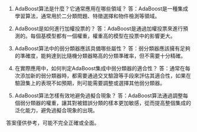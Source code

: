 1. AdaBoost算法是什麼？它通常應用在哪些領域？
答：AdaBoost是一種集成學習算法，通常用於二分類問題、特徵選擇和物件檢測等領域。

2. AdaBoost是如何進行加權投票的？
答：AdaBoost是通過加權投票來進行預測的。每個基模型都有一個權重，權重高的模型在投票中的影響更大。

3. AdaBoost算法中的弱分類器應該具備哪些屬性？
答：弱分類器應該擁有足夠的準確度，能夠達到比隨機分類器略高的分類準確率，但不需要十分精確。

4. 在實際應用中，如何判定AdaBoost集成中弱分類器的適合性？
答：通常在每次添加新的弱分類器時，都需要通過交叉驗證等手段來評估其適合性，如果在驗證集上的表現不如預期，則可能需要調整或選擇其他弱分類器。

5. AdaBoost算法怎樣有效地避免過擬合現象？
答：AdaBoost算法通過調整每個弱分類器的權重，讓其對被錯誤分類的樣本更加敏感，從而提高整個集成的泛化能力，避免過擬合現象的出現。

答案僅供參考，可能不完全正確或全面。